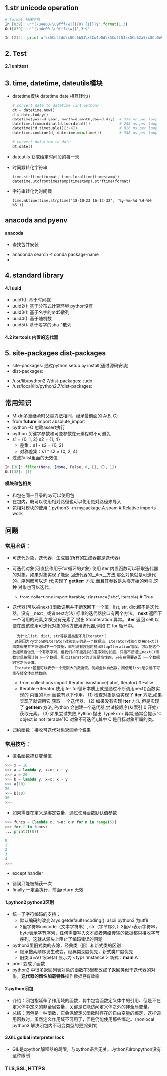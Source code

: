 ## 1.str unicode operation

```python
# format 特殊字符
In [839]: u"^[\u4e00-\u9fff\w]{{{0},{1}}}$".format(1,3)
Out[839]: u'^[\u4e00-\u9fff\\w]{1,3}$'

In [214]: print u'\x5Cu4fdd\x5Cu5b58\x5Cu4e0d\x5Cu5f53\x5Cu62a5\x5Cu5e9f'.decode('unicode-escape')

```


## 2. Test
#### 2.1 unittest


## 3. time, datetime, dateutils模块
- datetime模块 datetime date 相互转化()
  ```python
  # convert date to datetime (int python)
  dt = datetime.now()
  d = date.today()
  datetime(year=d.year, month=d.month,day=d.day)  # 338 ns per loop
  datetime.fromordinal(d.toordinal())             # 248 ns per loop
  datetime(*d.timetuple()[:-4])                   # 826 ns per loop
  datetime.combine(d, datetime.min.time())        # 348 ns per loop

  # convert datetiem to date
  dt.date()
  ```
- dateutils 获取给定时间段的每一天

- 时间戳转化字符串

      time.strftime(format, time.localtime(timestamp))
      datetime.utcfromtimestamp(timestamp).strftime(format)

- 字符串转化为时间戳

      time.mktime(time.strptime('18-10-23 16-12-32', '%y-%m-%d %H-%M-%S'))


## anacoda and pyenv
#### anacoda
- 查找包并安装
 + anaconda search -t conda package-name
 +

## 4. standard library
#### 4.1 uuid
- uuid1(): 基于时间戳
- uuid2(): 基于分布式计算环境 python没有
- uuid3(): 基于名字的md5散列
- uuid4(): 基于随机数
- uuid5(): 基于名字的sha-1散列


#### 4.2 itertools 内置的迭代器

## 5. site-packages dist-packages
- site-packages: 通过python setup.py install(通过源码安装)
- dist-packages:
 + /usr/lib/python2.7/dist-packages: sudo
 + /usr/local/lib/python2.7/dist-packages:


## 常用知识



- MixIn多重继承时父类方法相同，继承最前面的 A(B, C)
- from __future__ import absolute_import
- python -O 忽略assert执行
- python 关键字参数和可变参数在元编程时不可避免
- s1 = {0, 1, 2} s2 = {1, 4}
  + 差集：s1 - s2 = {0, 2}
  + 对称差集：s1 ^ s2 = {0, 2, 4}
- 过滤掉list里面的无效值
```python
In [38]: filter(None, [None, False, 0, [], {}, 1])
Out[38]: [1]
```

 #### 模块和包相关
 - 和包在同一目录的py可以使用包
 - 在包内，既可以使用相对路径也可以使用绝对路径来导入
 - 包相对模块的使用：python3 -m mypackage.A.spam # Relative imports work



## 问题
### 常用术语：
- 可迭代对象，迭代器，生成器(所有的生成器都是迭代器)
 + 可迭代对象(可直接作用于for循环的对象)
            使用 iter 内置函数可以获取迭代器的对象。如果对象实现了能返
        回迭代器的__iter__方法,那么对象就是可迭代的。序列都可以迭
        代;实现了 __getitem__ 方法,而且其参数是从零开始的索引,这种
        对象也可以迭代。

   + from collections import Iterable; isinstance('abc', Iterable) # True

 + 迭代器(可以被next()函数调用并不断返回下一个值，list, str, dict都不是迭代器，没有__next__或者next方法)
         标准的迭代器接口有两个方法。
        __next__
        返回下一个可用的元素,如果没有元素了,抛出 StopIteration
        异常。
        __iter__
        返回 self,以便在应该使用可迭代对象的地方使用迭代器,例如
        在 for 循环中。

         为什么list、dict、str等数据类型不是Iterator？
        这是因为Python的Iterator对象表示的是一个数据流，Iterator对象可以被next()函数调用并不断返回下一个数据，直到没有数据时抛出StopIteration错误。可以把这个数据流看做是一个有序序列，但我们却不能提前知道序列的长度，只能不断通过next()函数实现按需计算下一个数据，所以Iterator的计算是惰性的，只有在需要返回下一个数据时它才会计算。
        Iterator甚至可以表示一个无限大的数据流，例如全体自然数。而使用list是永远不可能存储全体自然数的。
   + from collections import Iterator; isinstance('abc', Iterator) # False
   + Iterable->Iterator 使用iter for循环本质上就是通过不断调用next()函数实现的
               内置的 iter 函数有以下作用。
            (1) 检查对象是否实现了 __iter__ 方法,如果实现了就调用它,获取
            一个迭代器。
            (2) 如果没有实现 __iter__ 方法,但是实现了 __getitem__ 方法,
            Python 会创建一个迭代器,尝试按顺序(从索引 0 开始)获取元素。
            (3) 如果尝试失败,Python 抛出 TypeError 异常,通常会提示“C object
            is not iterable”(C 对象不可迭代),其中 C 是目标对象所属的类。
- 归约函数：接收可迭代对象返回单个结果


### 常用技巧：
- 匿名函数捕获变量值
```python
>>> x = 10
>>> a = lambda y, x=x: x + y
>>> x = 20
>>> b = lambda y, x=x: x + y
>>> a(10)
20
>>> b(10)
30
>>>
```
 + 如果需要在定义是绑定变量，通过使用函数默认值参数
 ```python
 >>> funcs = [lambda x, n=n: x+n for n in range(5)]
>>> for f in funcs:
... print(f(0))
...
0
1
2
3
4
>>>
 ```
- except handler
 + 错误只能被捕获一次
 + finally 一定会执行，前面return 无效

#### 1.python2 python3区别
- 统一了字符编码的支持：
    + 默认编码的改变2sys.getdefaultencoding(): ascii python3 为utf8
    + 2里字符串unicode（文本字符串）, str（字节序列）3里str表示字符串，byte表示字节序列，任何需要写入文本或者网络传输的数据都只接收字节序列，这就从源头上阻止了编码错误的问题
- python3里旧式类的去除，经典类（旧）和新式类的区别：
   + 继承搜索顺序发生改变，经典类深度优先，新式类广度优先
   + 旧类 a=A() type(a) 显示为 <type 'instance'> 新式：__main__.A
- print 变成了函数
- python2 中很多返回列表对象的函数在3里都改成了返回类似于迭代器的对象，**迭代器的惰性加载特性**操作数据更有效率

#### 2.python闭包
- 介绍：闭包指延伸了作用域的函数，其中包含函数定义体中的引用、但是不在定义体中定义的非全局变量，关键是它能访问定义体之外的非全局变量。
- 总结：闭包是一种函数，它会保留定义函数时存在的自由变量的绑定，这样调用函数时，虽然定义作用域不可用了，但是仍能使用那些绑定。（nonlocal python3 解决闭包内不可变类型的更新操作）
#### 3.GIL golbal interpreter lock
- GIL是cpython解释器的局限，与python语言无关，Jython和Ironpython没有这种限制

### TLS,SSL,HTTPS
